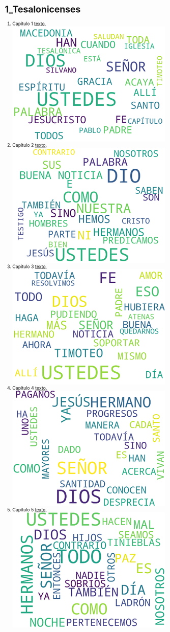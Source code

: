 # 1_Tesalonicenses

1. Capítulo 1 [texto](texto_filtrado/NT/1_Tes/1_Tes_1.txt), ![imagen](nube_de_palabras/NT/1_Tes/1_Tes_1.png)
2. Capítulo 2 [texto](texto_filtrado/NT/1_Tes/1_Tes_2.txt), ![imagen](nube_de_palabras/NT/1_Tes/1_Tes_2.png)
3. Capítulo 3 [texto](texto_filtrado/NT/1_Tes/1_Tes_3.txt), ![imagen](nube_de_palabras/NT/1_Tes/1_Tes_3.png)
4. Capítulo 4 [texto](texto_filtrado/NT/1_Tes/1_Tes_4.txt), ![imagen](nube_de_palabras/NT/1_Tes/1_Tes_4.png)
5. Capítulo 5 [texto](texto_filtrado/NT/1_Tes/1_Tes_5.txt), ![imagen](nube_de_palabras/NT/1_Tes/1_Tes_5.png)
